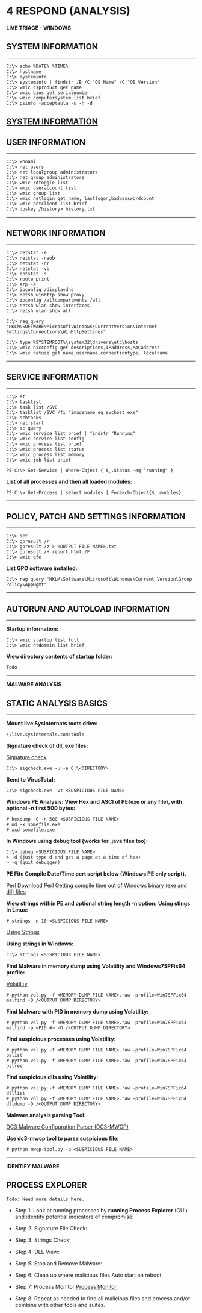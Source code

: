 # 4 RESPOND (ANALYSIS)

**LIVE TRIAGE - WINDOWS**

## SYSTEM INFORMATION
---
```
C:\> echo %DATE% %TIME%
C:\> hostname
C:\> systeminfo
C:\> systeminfo | findstr /B /C:"OS Name" /C:"OS Version"
C:\> wmic csproduct get name
C:\> wmic bios get serialnumber
C:\> wmic computersystem list brief
C:\> psinfo -accepteula -s -h -d 
```

[SYSTEM INFORMATION](https://docs.microsoft.com/en-au/sysinternals/downloads/psinfo)
---

## USER INFORMATION
---
```
C:\> whoami
C:\> net users
C:\> net localgroup administrators
C:\> net group administrators
C:\> wmic rdtoggle list
C:\> wmic useraccount list
C:\> wmic group list
C:\> wmic netlogin get name, lastlogon,badpasswordcount
C:\> wmic netclient list brief
C:\> doskey /history> history.txt
```

---

## NETWORK INFORMATION
---
```
C:\> netstat -e
C:\> netstat -naob
C:\> netstat -nr
C:\> netstat -vb
C:\> nbtstat -s
C:\> route print
C:\> arp -a
C:\> ipconfig /displaydns
C:\> netsh winhttp show proxy
C:\> ipconfig /allcompartments /all
C:\> netsh wlan show interfaces
C:\> netsh wlan show all 

C:\> reg query "HKLM\SOFTWARE\Microsoft\Windows\CurrentVersion\Internet Settings\Connections\WinHttpSettings"

C:\> type %SYSTEMROOT%\system32\drivers\etc\hosts
C:\> wmic nicconfig get descriptions,IPaddress,MACaddress
C:\> wmic netuse get name,username,connectiontype, localname
```
---

## SERVICE INFORMATION
---
```
C:\> at
C:\> tasklist
C:\> task list /SVC
C:\> tasklist /SVC /fi "imagename eq svchost.exe"
C:\> schtasks
C:\> net start
C:\> sc query
C:\> wmic service list brief | findstr "Running"
C:\> wmic service list config
C:\> wmic process list brief
C:\> wmic process list status
C:\> wmic process list memory
C:\> wmic job list brief

PS C:\> Get-Service | Where-Object { $_.Status -eq "running" } 
```

**List of all processes and then all loaded modules:**
```
PS C:\> Get-Process | select modules | Foreach-Object{$_.modules} 
```
---

## POLICY, PATCH AND SETTINGS INFORMATION
---
```
C:\> set
C:\> gpresult /r
C:\> gpresult /z > <OUTPUT FILE NAME>.txt
C:\> gpresult /H report.html /F
C:\> wmic qfe 
```

**List GPO software installed:**
```
C:\> reg query "HKLM\Software\Microsoft\Windows\Current Version\Group Policy\AppMgmt" 
```
---

## AUTORUN AND AUTOLOAD INFORMATION
---
**Startup information:**
```
C:\> wmic startup list full
C:\> wmic ntdomain list brief 
```

**View directory contents of startup folder:**
```
Todo
```
---


**MALWARE ANALYSIS**

## STATIC ANALYSIS BASICS
---
**Mount live Sysinternats toots drive:**
```
\\live.sysinternals.com\tools
```

**Signature check of dll, exe files:**

[Signature check](https://docs.microsoft.com/en-au/sysinternals/downloads/sigcheck)
```
C:\> sigcheck.exe -u -e C:\<DIRECTORY>
```

**Send to VirusTotal:**
```
C:\> sigcheck.exe -vt <SUSPICIOUS FILE NAME>
```

**Windows PE Analysis:
View Hex and ASCI of PE{exe or any file), with optional -n first 500 bytes:**
```
# hexdump -C -n 500 <SUSPICIOUS FILE NAME>
# od -x somefile.exe
# xxd somefile.exe
```

**In Windows using debug tool {works for .java files too):** 
```
C:\> debug <SUSPICIOUS FILE NAME>
> -d (just type d and get a page at a time of hex)
> -q (quit debugger) 
```

**PE Fite Compile Date/Time pert script below (Windows PE only script).**

[Perl Download](https://www.perl.org/get.html) 
[Perl Getting compile time out of Windows binary (exe and dll) files](https://www.perlmonks.org/bare/?node_id=484287)


**View strings within PE and optional string length -n option:**
**Using stings in Linux:**
```
# strings -n 10 <SUSPICIOUS FILE NAME>
```

[Using Strings](https://technet.microsoft.com/en-us/sysinternals/strings.aspx)

**Using strings in Windows:**
```
C:\> strings <SUSPICIOUS FILE NAME> 
```

**Find Malware in memory dump using Volatility and Windows7SPFix64 profile:**

[Volatility](https://github.com/volatilityfoundation/volatility)

```
# python vol.py -f <MEMORY DUMP FILE NAME>.raw -profile=Win7SPFix64 malfind -D /<OUTPUT DUMP DIRECTORY>
```

**Find Malware with PID in memory dump using Volatility:**
```
# python vol.py -f <MEMORY DUMP FILE NAME>.raw -profile=Win7SPFix64 malfind -p <PID #> -D /<OUTPUT DUMP DIRECTORY>
```

**Find suspicious processes using Volatility:**
```
# python vol.py -f <MEMORY DUMP FILE NAME>.raw -profile=Win7SPFix64 pslist
# python vol.py -f <MEMORY DUMP FILE NAME>.raw -profile=Win7SPFix64 pstree
```

**Find suspicious dlls using Volatility:**
```
# python vol.py -f <MEMORY DUMP FILE NAME>.raw -profile=Win7SPFix64 dlllist
# python vol.py -f <MEMORY DUMP FILE NAME>.raw -profile=Win7SPFix64 dlldump -D /<OUTPUT DUMP DIRECTORY> 
```

**Malware analysis parsing Tool:**

[DC3 Malware Configuration Parser (DC3-MWCP)](https://github.com/Defense-Cyber-Crime-Center/DC3-MWCP)

**Use dc3-mwcp tool to parse suspicious file:**
```
# python mwcp-tool.py -p <SUSPICIOUS FILE NAME>
```
---


**IDENTIFY MALWARE**

## PROCESS EXPLORER
```
Todo: Need more details here.
```


+ Step 1: Look at running processes by **running Process Explorer** (GUI) and identify potential indicators of compromise:

+ Step 2: Signature File Check:

+ Step 3: Strings Check:

+ Step 4: DLL View:

+ Step 5: Stop and Remove Malware:

+ Step 6: Clean up where malicious files Auto start on reboot.

+ Step 7: Process Monitor
[Process Monitor](https://technet.microsoft.com/en-us/sysinternals/processmonitor.aspx) 

+ Step 8: Repeat as needed to find all malicious files and process and/or combine with other tools and suites.